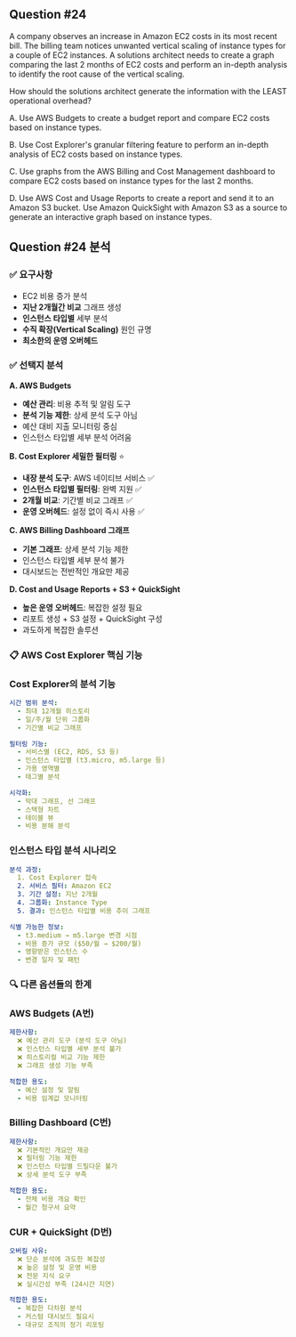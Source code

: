## Question #24
A company observes an increase in Amazon EC2 costs in its most recent bill. 
The billing team notices unwanted vertical scaling of instance types for a couple of EC2 instances. 
A solutions architect needs to create a graph comparing the last 2 months of EC2 costs and perform an in-depth analysis to identify the root cause of the vertical scaling.

How should the solutions architect generate the information with the LEAST operational overhead?

A. Use AWS Budgets to create a budget report and compare EC2 costs based on instance types.

B. Use Cost Explorer's granular filtering feature to perform an in-depth analysis of EC2 costs based on instance types.

C. Use graphs from the AWS Billing and Cost Management dashboard to compare EC2 costs based on instance types for the last 2 months.

D. Use AWS Cost and Usage Reports to create a report and send it to an Amazon S3 bucket. Use Amazon QuickSight with Amazon S3 as a source to generate an interactive graph based on instance types.

## Question #24 분석

### ✅ 요구사항
- EC2 비용 증가 분석
- **지난 2개월간 비교** 그래프 생성
- **인스턴스 타입별** 세부 분석
- **수직 확장(Vertical Scaling)** 원인 규명
- **최소한의 운영 오버헤드**

### ✅ 선택지 분석

**A. AWS Budgets**
- **예산 관리**: 비용 추적 및 알림 도구 
- **분석 기능 제한**: 상세 분석 도구 아님
- 예산 대비 지출 모니터링 중심
- 인스턴스 타입별 세부 분석 어려움

**B. Cost Explorer 세밀한 필터링** ⭐
- **내장 분석 도구**: AWS 네이티브 서비스 ✅
- **인스턴스 타입별 필터링**: 완벽 지원 ✅
- **2개월 비교**: 기간별 비교 그래프 ✅
- **운영 오버헤드**: 설정 없이 즉시 사용 ✅

**C. AWS Billing Dashboard 그래프**
- **기본 그래프**: 상세 분석 기능 제한 
- 인스턴스 타입별 세부 분석 불가
- 대시보드는 전반적인 개요만 제공

**D. Cost and Usage Reports + S3 + QuickSight**
- **높은 운영 오버헤드**: 복잡한 설정 필요 
- 리포트 생성 + S3 설정 + QuickSight 구성
- 과도하게 복잡한 솔루션

### 📋 AWS Cost Explorer 핵심 기능

### **Cost Explorer의 분석 기능**
```yaml
시간 범위 분석:
  - 최대 12개월 히스토리
  - 일/주/월 단위 그룹화
  - 기간별 비교 그래프

필터링 기능:
  - 서비스별 (EC2, RDS, S3 등)
  - 인스턴스 타입별 (t3.micro, m5.large 등)
  - 가용 영역별
  - 태그별 분석

시각화:
  - 막대 그래프, 선 그래프
  - 스택형 차트
  - 테이블 뷰
  - 비용 분해 분석
```

### **인스턴스 타입 분석 시나리오**
```yaml
분석 과정:
  1. Cost Explorer 접속
  2. 서비스 필터: Amazon EC2
  3. 기간 설정: 지난 2개월
  4. 그룹화: Instance Type
  5. 결과: 인스턴스 타입별 비용 추이 그래프

식별 가능한 정보:
  - t3.medium → m5.large 변경 시점
  - 비용 증가 규모 ($50/월 → $200/월)
  - 영향받은 인스턴스 수
  - 변경 일자 및 패턴
```


### 🔍 다른 옵션들의 한계

### **AWS Budgets (A번)**
```yaml
제한사항:
  ❌ 예산 관리 도구 (분석 도구 아님)
  ❌ 인스턴스 타입별 세부 분석 불가
  ❌ 히스토리컬 비교 기능 제한
  ❌ 그래프 생성 기능 부족

적합한 용도:
  - 예산 설정 및 알림
  - 비용 임계값 모니터링
```

### **Billing Dashboard (C번)**
```yaml
제한사항:
  ❌ 기본적인 개요만 제공
  ❌ 필터링 기능 제한
  ❌ 인스턴스 타입별 드릴다운 불가
  ❌ 상세 분석 도구 부족

적합한 용도:
  - 전체 비용 개요 확인
  - 월간 청구서 요약
```

### **CUR + QuickSight (D번)**
```yaml
오버킬 사유:
  ❌ 단순 분석에 과도한 복잡성
  ❌ 높은 설정 및 운영 비용
  ❌ 전문 지식 요구
  ❌ 실시간성 부족 (24시간 지연)

적합한 용도:
  - 복잡한 다차원 분석
  - 커스텀 대시보드 필요시
  - 대규모 조직의 정기 리포팅
```
